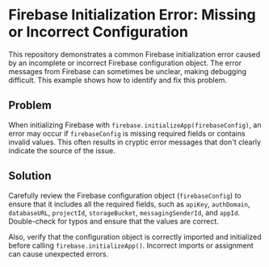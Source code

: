 # Firebase Initialization Error: Missing or Incorrect Configuration

This repository demonstrates a common Firebase initialization error caused by an incomplete or incorrect Firebase configuration object.  The error messages from Firebase can sometimes be unclear, making debugging difficult. This example shows how to identify and fix this problem.

## Problem

When initializing Firebase with `firebase.initializeApp(firebaseConfig)`, an error may occur if `firebaseConfig` is missing required fields or contains invalid values.  This often results in cryptic error messages that don't clearly indicate the source of the issue.

## Solution

Carefully review the Firebase configuration object (`firebaseConfig`) to ensure that it includes all the required fields, such as `apiKey`, `authDomain`, `databaseURL`, `projectId`, `storageBucket`, `messagingSenderId`, and `appId`.  Double-check for typos and ensure that the values are correct. 

Also, verify that the configuration object is correctly imported and initialized before calling `firebase.initializeApp()`.  Incorrect imports or assignment can cause unexpected errors.